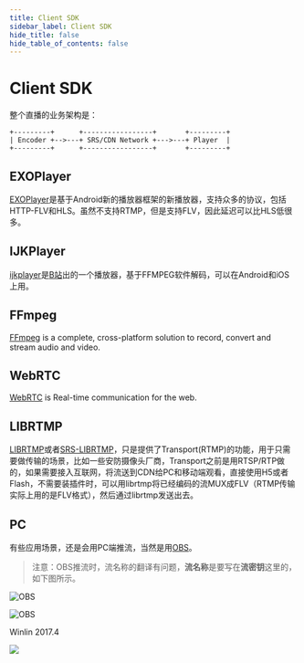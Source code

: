 ```yaml
---
title: Client SDK
sidebar_label: Client SDK
hide_title: false
hide_table_of_contents: false
---
```


# Client SDK

整个直播的业务架构是：

```
+---------+      +-----------------+       +---------+
| Encoder +-->---+ SRS/CDN Network +--->---+ Player  |
+---------+      +-----------------+       +---------+
```

## EXOPlayer

[EXOPlayer](https://github.com/google/ExoPlayer)是基于Android新的播放器框架的新播放器，支持众多的协议，包括HTTP-FLV和HLS。虽然不支持RTMP，但是支持FLV，因此延迟可以比HLS低很多。

## IJKPlayer

[ijkplayer](https://github.com/Bilibili/ijkplayer)是[B站](http://www.bilibili.com/)出的一个播放器，基于FFMPEG软件解码，可以在Android和iOS上用。

## FFmpeg

[FFmpeg](https://ffmpeg.org) is a complete, cross-platform solution to record, convert and stream audio and video.

## WebRTC

[WebRTC](https://webrtc.org/) is Real-time communication for the web.

## LIBRTMP

[LIBRTMP](https://github.com/ossrs/librtmp)或者[SRS-LIBRTMP](https://github.com/ossrs/srs-librtmp)，只是提供了Transport(RTMP)的功能，用于只需要做传输的场景，比如一些安防摄像头厂商，Transport之前是用RTSP/RTP做的，如果需要接入互联网，将流送到CDN给PC和移动端观看，直接使用H5或者Flash，不需要装插件时，可以用librtmp将已经编码的流MUX成FLV（RTMP传输实际上用的是FLV格式），然后通过librtmp发送出去。

## PC

有些应用场景，还是会用PC端推流，当然是用[OBS](https://obsproject.com/)。

> 注意：OBS推流时，流名称的翻译有问题，**流名称**是要写在**流密钥**这里的，如下图所示。

![OBS](/img/doc-integration-client-sdk-001.png)

![OBS](/img/doc-integration-client-sdk-002.png)

Winlin 2017.4

![](https://ossrs.net/gif/v1/sls.gif?site=ossrs.io&path=/lts/doc/zh/v4/client-sdk)


